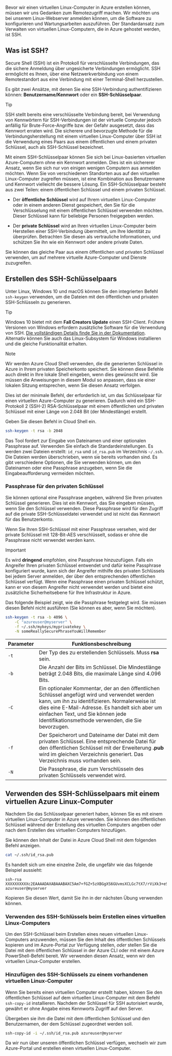 Bevor wir einen virtuellen Linux-Computer in Azure erstellen können, müssen wir uns Gedanken zum Remotezugriff machen. Wir möchten uns bei unserem Linux-Webserver anmelden können, um die Software zu konfigurieren und Wartungsarbeiten auszuführen. Der Standardansatz zum Verwalten von virtuellen Linux-Computern, die in Azure gehostet werden, ist SSH.

## <a name="what-is-ssh"></a>Was ist SSH?

Secure Shell (SSH) ist ein Protokoll für verschlüsselte Verbindungen, das die sichere Anmeldung über ungesicherte Verbindungen ermöglicht. SSH ermöglicht es Ihnen, über eine Netzwerkverbindung von einem Remotestandort aus eine Verbindung mit einer Terminal-Shell herzustellen.

Es gibt zwei Ansätze, mit denen Sie eine SSH-Verbindung authentifizieren können: **Benutzername/Kennwort** oder ein **SSH-Schlüsselpaar**. 

> [!TIP]
> SSH stellt bereits eine verschlüsselte Verbindung bereit, bei Verwendung von Kennwörtern für SSH-Verbindungen ist der virtuelle Computer jedoch anfällig für Brute-Force-Angriffe bzw. der Gefahr ausgesetzt, dass das Kennwort erraten wird. Die sicherere und bevorzugte Methode für die Verbindungsherstellung mit einem virtuellen Linux-Computer über SSH ist die Verwendung eines Paars aus einem öffentlichen und einem privaten Schlüssel, auch als SSH-Schlüssel bezeichnet.

Mit einem SSH-Schlüsselpaar können Sie sich bei Linux-basierten virtuellen Azure-Computern ohne ein Kennwort anmelden. Dies ist ein sichererer Ansatz, wenn Sie sich nur von einigen wenigen Computern aus anmelden möchten. Wenn Sie von verschiedenen Standorten aus auf den virtuellen Linux-Computer zugreifen müssen, ist eine Kombination aus Benutzername und Kennwort vielleicht die bessere Lösung. Ein SSH-Schlüsselpaar besteht aus zwei Teilen: einem öffentlichen Schlüssel und einem privaten Schlüssel.

- Der **öffentliche Schlüssel** wird auf Ihrem virtuellen Linux-Computer oder in einem anderen Dienst gespeichert, den Sie für die Verschlüsselung mit einem öffentlichen Schlüssel verwenden möchten. Dieser Schlüssel kann für beliebige Personen freigegeben werden.

- Der **private Schlüssel** wird an Ihren virtuellen Linux-Computer beim Herstellen einer SSH-Verbindung übermittelt, um Ihre Identität zu überprüfen. Betrachten Sie diesen als vertrauliche Informationen, und schützen Sie ihn wie ein Kennwort oder andere private Daten.

Sie können das gleiche Paar aus einem öffentlichen und privaten Schlüssel verwenden, um auf mehrere virtuelle Azure-Computer und Dienste zuzugreifen.

## <a name="create-the-ssh-key-pair"></a>Erstellen des SSH-Schlüsselpaars

Unter Linux, Windows 10 und macOS können Sie den integrierten Befehl `ssh-keygen` verwenden, um die Dateien mit den öffentlichen und privaten SSH-Schlüsseln zu generieren. 

> [!TIP]
> Windows 10 bietet mit dem **Fall Creators Update** einen SSH-Client. Frühere Versionen von Windows erfordern zusätzliche Software für die Verwendung von SSH. [Die vollständigen Details finde Sie in der Dokumentation](https://docs.microsoft.com/azure/virtual-machines/linux/ssh-from-windows). Alternativ können Sie auch das Linux-Subsystem für Windows installieren und die gleiche Funktionalität erhalten.

> [!NOTE]
> Wir werden Azure Cloud Shell verwenden, die die generierten Schlüssel in Azure in Ihrem privaten Speicherkonto speichert. Sie können diese Befehle auch direkt in Ihre lokale Shell eingeben, wenn dies gewünscht wird. Sie müssen die Anweisungen in diesem Modul so anpassen, dass sie einer lokalen Sitzung entsprechen, wenn Sie diesen Ansatz verfolgen.

Dies ist der minimale Befehl, der erforderlich ist, um das Schlüsselpaar für einen virtuellen Azure-Computer zu generieren. Dadurch wird ein SSH-Protokoll 2 (SSH-2) RSA-Schlüsselpaar mit einem öffentlichen und privaten Schlüssel mit einer Länge von 2.048 Bit (der Mindestlänge) erstellt. 

Geben Sie diesen Befehl in Cloud Shell ein.

```bash
ssh-keygen -t rsa -b 2048
```

Das Tool fordert zur Eingabe von Dateinamen und einer optionalen Passphrase auf. Verwenden Sie einfach die Standardeinstellungen. Es werden zwei Dateien erstellt: `id_rsa` und `id_rsa.pub` im Verzeichnis `~/.ssh`. Die Dateien werden überschrieben, wenn sie bereits vorhanden sind. Es gibt verschiedene Optionen, die Sie verwenden können, um den Dateinamen oder eine Passphrase anzugeben, wenn Sie die Eingabeaufforderung vermeiden möchten.

### <a name="private-key-passphrase"></a>Passphrase für den privaten Schlüssel

Sie können optional eine Passphrase angeben, während Sie Ihren privaten Schlüssel generieren. Dies ist ein Kennwort, das Sie eingeben müssen, wenn Sie den Schlüssel verwenden. Diese Passphrase wird für den Zugriff auf die private SSH-Schlüsseldatei verwendet und ist nicht das Kennwort für das Benutzerkonto. 

Wenn Sie Ihren SSH-Schlüssel mit einer Passphrase versehen, wird der private Schlüssel mit 128-Bit-AES verschlüsselt, sodass er ohne die Passphrase nicht verwendet werden kann. 

> [!IMPORTANT]
> Es wird **dringend** empfohlen, eine Passphrase hinzuzufügen. Falls ein Angreifer Ihren privaten Schlüssel entwendet und dafür keine Passphrase konfiguriert wurde, kann sich der Angreifer mithilfe des privaten Schlüssels bei jedem Server anmelden, der über den entsprechenden öffentlichen Schlüssel verfügt. Wenn eine Passphrase einen privaten Schlüssel schützt, kann er von diesem Angreifer nicht verwendet werden und bietet eine zusätzliche Sicherheitsebene für Ihre Infrastruktur in Azure.

Das folgende Beispiel zeigt, wie die Passphrase festgelegt wird. Sie müssen diesen Befehl nicht ausführen (Sie können es aber, wenn Sie möchten).

```bash
ssh-keygen -t rsa -b 4096 \
    -C "azureuser@myserver" \
    -f ~/.ssh/mykeys/myprivatekey \
    -N someReallySecurePhraseYouWillRemember
```

| Parameter | Funktionsbeschreibung |
|-----------|--------------|
| `-t` | Der Typ des zu erstellenden Schlüssels. Muss **rsa** sein. |
| `-b` | Die Anzahl der Bits im Schlüssel. Die Mindestlänge beträgt 2.048 Bits, die maximale Länge sind 4.096 Bits. |
| `-C` | Ein optionaler Kommentar, der an den öffentlichen Schlüssel angefügt wird und verwendet werden kann, um ihn zu identifizieren. Normalerweise ist dies eine E-Mail-Adresse. Es handelt sich aber um einfachen Text, und Sie können jede Identifikationsmethode verwenden, die Sie bevorzugen. |
| `-f` | Der Speicherort und Dateiname der Datei mit dem privaten Schlüssel. Eine entsprechende Datei für den öffentlichen Schlüssel mit der Erweiterung **.pub** wird im gleichen Verzeichnis generiert. Das Verzeichnis muss vorhanden sein. |
| `-N` | Die Passphrase, die zum Verschlüsseln des privaten Schlüssels verwendet wird. |

## <a name="use-the-ssh-key-pair-with-an-azure-linux-vm"></a>Verwenden des SSH-Schlüsselpaars mit einem virtuellen Azure Linux-Computer

Nachdem Sie das Schlüsselpaar generiert haben, können Sie es mit einem virtuellen Linux-Computer in Azure verwenden. Sie können den öffentlichen Schlüssel während der Erstellung des virtuellen Computers angeben oder nach dem Erstellen des virtuellen Computers hinzufügen. 

Sie können den Inhalt der Datei in Azure Cloud Shell mit dem folgenden Befehl anzeigen.

```bash
cat ~/.ssh/id_rsa.pub
```

Es handelt sich um eine einzelne Zeile, die ungefähr wie das folgende Beispiel aussieht:

```output
ssh-rsa XXXXXXXXXXc2EAAAADAXABAAABAXC5Am7+fGZ+5zXBGgXS6GUvmsXCLGc7tX7/rViXk3+eShZzaXnt75gUmT1I2f75zFn2hlAIDGKWf4g12KWcZxy81TniUOTjUsVlwPymXUXxESL/UfJKfbdstBhTOdy5EG9rYWA0K43SJmwPhH28BpoLfXXXXXGX/ilsXXXXXKgRLiJ2W19MzXHp8z3Lxw7r9wx3HaVlP4XiFv9U4hGcp8RMI1MP1nNesFlOBpG4pV2bJRBTXNXeY4l6F8WZ3C4kuf8XxOo08mXaTpvZ3T1841altmNTZCcPkXuMrBjYSJbA8npoXAXNwiivyoe3X2KMXXXXXdXXXXXXXXXXCXXXXX/ azureuser@myserver
```

Kopieren Sie diesen Wert, damit Sie ihn in der nächsten Übung verwenden können.

### <a name="use-the-ssh-key-when-creating-a-linux-vm"></a>Verwenden des SSH-Schlüssels beim Erstellen eines virtuellen Linux-Computers

Um den SSH-Schlüssel beim Erstellen eines neuen virtuellen Linux-Computers anzuwenden, müssen Sie den Inhalt des öffentlichen Schlüssels kopieren und im Azure-Portal zur Verfügung stellen, _oder_ stellen Sie die Datei mit dem öffentlichen Schlüssel in der Azure CLI oder mit einem Azure PowerShell-Befehl bereit. Wir verwenden diesen Ansatz, wenn wir den virtuellen Linux-Computer erstellen.

### <a name="add-the-ssh-key-to-an-existing-linux-vm"></a>Hinzufügen des SSH-Schlüssels zu einem vorhandenen virtuellen Linux-Computer

Wenn Sie bereits einen virtuellen Computer erstellt haben, können Sie den öffentlichen Schlüssel auf dem virtuellen Linux-Computer mit dem Befehl `ssh-copy-id` installieren. Nachdem der Schlüssel für SSH autorisiert wurde, gewährt er ohne Angabe eines Kennworts Zugriff auf den Server.

Übergeben sie ihm die Datei mit dem öffentlichen Schlüssel und den Benutzernamen, der dem Schlüssel zugeordnet werden soll.

```bash
ssh-copy-id -i ~/.ssh/id_rsa.pub azureuser@myserver
```

Da wir nun über unseren öffentlichen Schlüssel verfügen, wechseln wir zum Azure-Portal und erstellen einen virtuellen Linux-Computer.
